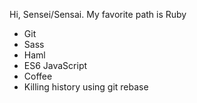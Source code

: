 Hi, Sensei/Sensai.
My favorite path is Ruby
* Git
* Sass
* Haml
* ES6 JavaScript
* Coffee
* Killing history using git rebase

